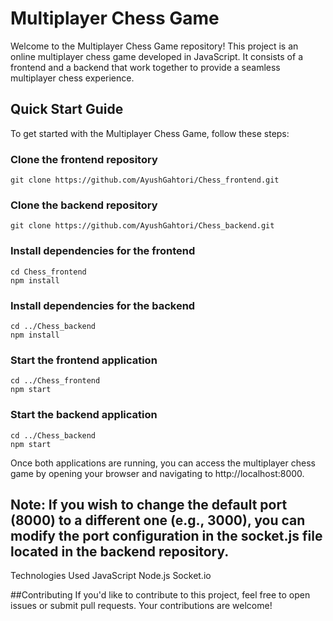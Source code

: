 # Multiplayer Chess Game

Welcome to the Multiplayer Chess Game repository! This project is an online multiplayer chess game developed in JavaScript. It consists of a frontend and a backend that work together to provide a seamless multiplayer chess experience.

## Quick Start Guide

To get started with the Multiplayer Chess Game, follow these steps:


### Clone the frontend repository
```
git clone https://github.com/AyushGahtori/Chess_frontend.git
```
### Clone the backend repository
```
git clone https://github.com/AyushGahtori/Chess_backend.git
```
### Install dependencies for the frontend
```
cd Chess_frontend
npm install
```
### Install dependencies for the backend
```
cd ../Chess_backend
npm install
```
### Start the frontend application
```
cd ../Chess_frontend
npm start
```
### Start the backend application
```
cd ../Chess_backend
npm start
```
Once both applications are running, you can access the multiplayer chess game by opening your browser and navigating to http://localhost:8000.

## Note: If you wish to change the default port (8000) to a different one (e.g., 3000), you can modify the port configuration in the socket.js file located in the backend repository.

Technologies Used
JavaScript
Node.js
Socket.io

##Contributing
If you'd like to contribute to this project, feel free to open issues or submit pull requests. Your contributions are welcome!
